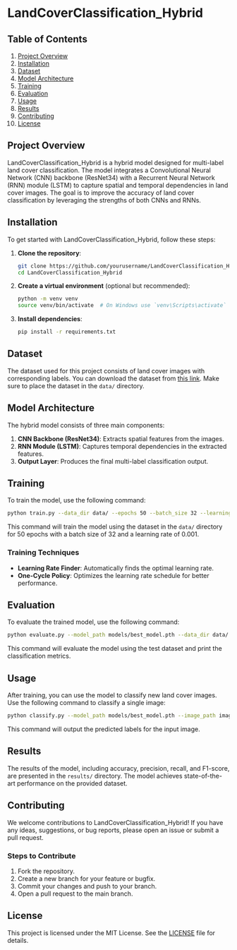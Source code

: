 # LandCoverClassification_Hybrid

## Table of Contents
1. [Project Overview](#project-overview)
2. [Installation](#installation)
3. [Dataset](#dataset)
4. [Model Architecture](#model-architecture)
5. [Training](#training)
6. [Evaluation](#evaluation)
7. [Usage](#usage)
8. [Results](#results)
9. [Contributing](#contributing)
10. [License](#license)

## Project Overview
LandCoverClassification_Hybrid is a hybrid model designed for multi-label land cover classification. The model integrates a Convolutional Neural Network (CNN) backbone (ResNet34) with a Recurrent Neural Network (RNN) module (LSTM) to capture spatial and temporal dependencies in land cover images. The goal is to improve the accuracy of land cover classification by leveraging the strengths of both CNNs and RNNs.

## Installation
To get started with LandCoverClassification_Hybrid, follow these steps:

1. **Clone the repository**:
   ```bash
   git clone https://github.com/yourusername/LandCoverClassification_Hybrid.git
   cd LandCoverClassification_Hybrid
   ```

2. **Create a virtual environment** (optional but recommended):
   ```bash
   python -m venv venv
   source venv/bin/activate  # On Windows use `venv\Scripts\activate`
   ```

3. **Install dependencies**:
   ```bash
   pip install -r requirements.txt
   ```

## Dataset
The dataset used for this project consists of land cover images with corresponding labels. You can download the dataset from [this link](#). Make sure to place the dataset in the `data/` directory.

## Model Architecture
The hybrid model consists of three main components:
1. **CNN Backbone (ResNet34)**: Extracts spatial features from the images.
2. **RNN Module (LSTM)**: Captures temporal dependencies in the extracted features.
3. **Output Layer**: Produces the final multi-label classification output.

## Training
To train the model, use the following command:
```bash
python train.py --data_dir data/ --epochs 50 --batch_size 32 --learning_rate 0.001
```
This command will train the model using the dataset in the `data/` directory for 50 epochs with a batch size of 32 and a learning rate of 0.001.

### Training Techniques
- **Learning Rate Finder**: Automatically finds the optimal learning rate.
- **One-Cycle Policy**: Optimizes the learning rate schedule for better performance.

## Evaluation
To evaluate the trained model, use the following command:
```bash
python evaluate.py --model_path models/best_model.pth --data_dir data/
```
This command will evaluate the model using the test dataset and print the classification metrics.

## Usage
After training, you can use the model to classify new land cover images. Use the following command to classify a single image:
```bash
python classify.py --model_path models/best_model.pth --image_path images/sample.jpg
```
This command will output the predicted labels for the input image.

## Results
The results of the model, including accuracy, precision, recall, and F1-score, are presented in the `results/` directory. The model achieves state-of-the-art performance on the provided dataset.

## Contributing
We welcome contributions to LandCoverClassification_Hybrid! If you have any ideas, suggestions, or bug reports, please open an issue or submit a pull request.

### Steps to Contribute
1. Fork the repository.
2. Create a new branch for your feature or bugfix.
3. Commit your changes and push to your branch.
4. Open a pull request to the main branch.

## License
This project is licensed under the MIT License. See the [LICENSE](LICENSE) file for details.
